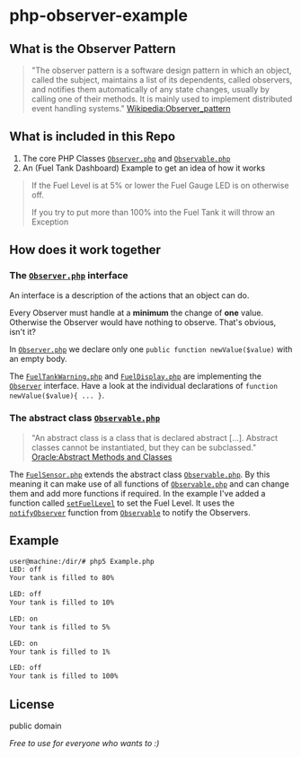 # php-observer-example

## What is the Observer Pattern

> "The observer pattern is a software design pattern in which an object, called the subject, 
> maintains a list of its dependents, called observers, and notifies them automatically of 
> any state changes, usually by calling one of their methods. It is mainly used to implement 
> distributed event handling systems." [Wikipedia:Observer_pattern](https://en.wikipedia.org/wiki/Observer_pattern) 

## What is included in this Repo

1. The core PHP Classes [`Observer.php`](Observer.php) and [`Observable.php`](Observable.php)
2. An (Fuel Tank Dashboard) Example to get an idea of how it works

> If the Fuel Level is at 5% or lower the Fuel Gauge LED is on otherwise off.
>
> If you try to put more than 100% into the Fuel Tank it will throw an Exception

## How does it work together

### The [`Observer.php`](Observer.php) interface

An interface is a description of the actions that an object can do.

Every Observer must handle at a **minimum** the change of **one** value. 
Otherwise the Observer would have nothing to observe. That's obvious, isn't it?

In [`Observer.php`](Observer.php#L8) we declare only one `public function newValue($value)` with an empty body.

The [`FuelTankWarning.php`](FuelTankWarning.php#L17) and [`FuelDisplay.php`](FuelDisplay.php#L8) are implementing the [`Observer`](Observer.php) interface. 
Have a look at the individual declarations of `function newValue($value){ ... }`.

### The abstract class [`Observable.php`](Observable.php)

>"An abstract class is a class that is declared abstract [...]. 
>Abstract classes cannot be instantiated, but they can be subclassed." [Oracle:Abstract Methods and Classes](https://docs.oracle.com/javase/tutorial/java/IandI/abstract.html)

The [`FuelSensor.php`](FuelSensor.php#L2) extends the abstract class [`Observable.php`](Observable.php). 
By this meaning it can make use of all functions of [`Observable.php`](Observable.php) and can change them and add more functions if required. 
In the example I've added a function called [`setFuelLevel`](FuelSensor.php#L10) to set the Fuel Level. It uses the [`notifyObserver`](FuelSensor.php#L12) function 
from [`Observable`](Observable.php#L28) to notify the Observers.

## Example

```bash
user@machine:/dir/# php5 Example.php 
LED: off
Your tank is filled to 80%

LED: off
Your tank is filled to 10%

LED: on
Your tank is filled to 5%

LED: on
Your tank is filled to 1%

LED: off
Your tank is filled to 100%


```

## License 
public domain

*Free to use for everyone who wants to :)*
